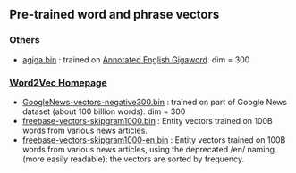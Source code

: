 ## Pre-trained word and phrase vectors
### Others
- [agiga.bin](http://pan.baidu.com/s/1pK2NZtT) : trained on [Annotated English Gigaword](https://catalog.ldc.upenn.edu/LDC2012T21). dim = 300


### [Word2Vec Homepage](https://code.google.com/archive/p/word2vec/)
- [GoogleNews-vectors-negative300.bin](https://drive.google.com/file/d/0B7XkCwpI5KDYNlNUTTlSS21pQmM/edit?usp=sharing) : trained on part of Google News dataset (about 100 billion words). dim = 300
- [freebase-vectors-skipgram1000.bin](https://docs.google.com/file/d/0B7XkCwpI5KDYaDBDQm1tZGNDRHc/edit?usp=sharing) : Entity vectors trained on 100B words from various news articles.
- [freebase-vectors-skipgram1000-en.bin](https://docs.google.com/file/d/0B7XkCwpI5KDYeFdmcVltWkhtbmM/edit?usp=sharing) : Entity vectors trained on 100B words from various news articles, using the deprecated /en/ naming (more easily readable); the vectors are sorted by frequency. 
